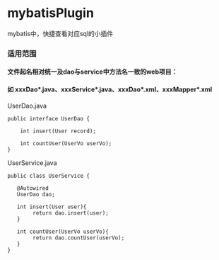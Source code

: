 # mybatisPlugin
mybatis中，快捷查看对应sql的小插件

### 适用范围
#### 文件起名相对统一及dao与service中方法名一致的web项目：
#### 如  xxxDao*.java、xxxService*.java、xxxDao*.xml、xxxMapper*.xml
UserDao.java
    
    public interface UserDao {
    
        int insert(User record);
        
        int countUser(UserVo userVo);
    }
    
 

UserService.java
   
    public class UserService {
   
       @Autowired
       UserDao dao;
   
       int insert(User user){
            return dao.insert(user);
       }
    
       int countUser(UserVo userVo){
            return dao.countUser(userVo);
       }
    }
 


